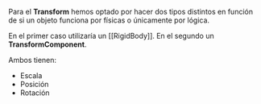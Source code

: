 Para el **Transform** hemos optado por hacer dos tipos distintos en función de si un objeto funciona por físicas o únicamente por lógica.

En el primer caso utilizaría un [[RigidBody]].
En el segundo un **TransformComponent**.

Ambos tienen:
- Escala
- Posición
- Rotación